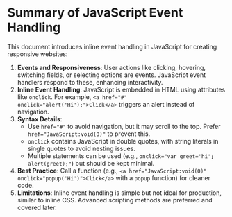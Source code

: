 Summary of JavaScript Event Handling
====================================

This document introduces inline event handling in JavaScript for creating responsive websites:

1.  **Events and Responsiveness**: User actions like clicking, hovering, switching fields, or selecting options are events. JavaScript event handlers respond to these, enhancing interactivity.
2.  **Inline Event Handling**: JavaScript is embedded in HTML using attributes like `onclick`. For example, `<a href="#" onclick="alert('Hi');">Click</a>` triggers an alert instead of navigation.
3.  **Syntax Details**:
    -   Use `href="#"` to avoid navigation, but it may scroll to the top. Prefer `href="JavaScript:void(0)"` to prevent this.
    -   `onclick` contains JavaScript in double quotes, with string literals in single quotes to avoid nesting issues.
    -   Multiple statements can be used (e.g., `onclick="var greet='hi'; alert(greet);"`) but should be kept minimal.
4.  **Best Practice**: Call a function (e.g., `<a href="JavaScript:void(0)" onclick="popup('Hi')">Click</a>` with a `popup` function) for cleaner code.
5.  **Limitations**: Inline event handling is simple but not ideal for production, similar to inline CSS. Advanced scripting methods are preferred and covered later.